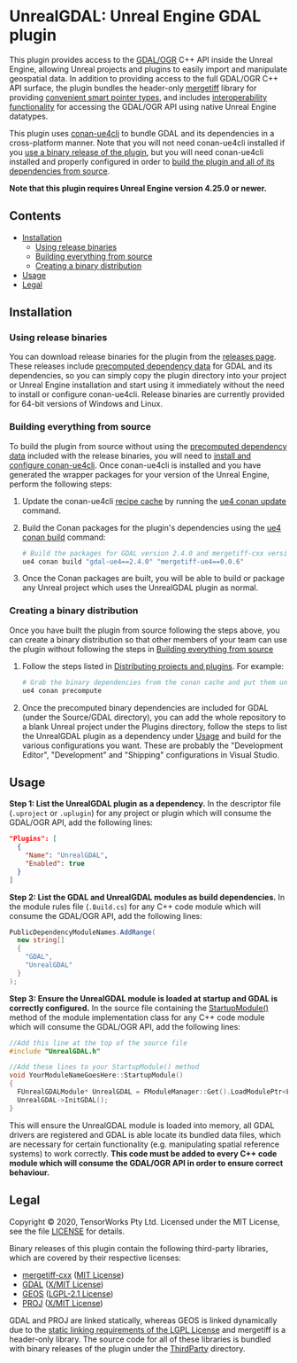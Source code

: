 # UnrealGDAL: Unreal Engine GDAL plugin

This plugin provides access to the [GDAL/OGR](https://gdal.org/) C++ API inside the Unreal Engine, allowing Unreal projects and plugins to easily import and manipulate geospatial data. In addition to providing access to the full GDAL/OGR C++ API surface, the plugin bundles the header-only [mergetiff](https://github.com/adamrehn/mergetiff-cxx) library for providing [convenient smart pointer types](./Source/UnrealGDAL/Public/SmartPointers.h), and includes [interoperability functionality](./Source/UnrealGDAL/Public/GDALHelpers.h) for accessing the GDAL/OGR API using native Unreal Engine datatypes.

This plugin uses [conan-ue4cli](https://github.com/adamrehn/conan-ue4cli) to bundle GDAL and its dependencies in a cross-platform manner. Note that you will not need conan-ue4cli installed if you [use a binary release of the plugin](#using-release-binaries), but you will need conan-ue4cli installed and properly configured in order to [build the plugin and all of its dependencies from source](#building-everything-from-source).

**Note that this plugin requires Unreal Engine version 4.25.0 or newer.**


## Contents

- [Installation](#installation)
  - [Using release binaries](#using-release-binaries)
  - [Building everything from source](#building-everything-from-source)
  - [Creating a binary distribution](#creating-a-binary-distribution)
- [Usage](#usage)
- [Legal](#legal)


## Installation

### Using release binaries

You can download release binaries for the plugin from the [releases page](https://github.com/TensorWorks/UnrealGDAL/releases). These releases include [precomputed dependency data](https://docs.adamrehn.com/conan-ue4cli/read-these-first/concepts#precomputed-dependency-data) for GDAL and its dependencies, so you can simply copy the plugin directory into your project or Unreal Engine installation and start using it immediately without the need to install or configure conan-ue4cli. Release binaries are currently provided for 64-bit versions of Windows and Linux.

### Building everything from source

To build the plugin from source without using the [precomputed dependency data](https://docs.adamrehn.com/conan-ue4cli/read-these-first/concepts#precomputed-dependency-data) included with the release binaries, you will need to [install and configure conan-ue4cli](https://docs.adamrehn.com/conan-ue4cli/workflow/installation). Once conan-ue4cli is installed and you have generated the wrapper packages for your version of the Unreal Engine, perform the following steps:

1. Update the conan-ue4cli [recipe cache](https://docs.adamrehn.com/conan-ue4cli/read-these-first/concepts#recipe-cache) by running the [ue4 conan update](https://docs.adamrehn.com/conan-ue4cli/commands/update) command.

2. Build the Conan packages for the plugin's dependencies using the [ue4 conan build](https://docs.adamrehn.com/conan-ue4cli/commands/build) command:
    
    ```bash
    # Build the packages for GDAL version 2.4.0 and mergetiff-cxx version 0.0.6
    ue4 conan build "gdal-ue4==2.4.0" "mergetiff-ue4==0.0.6"
    ```

3. Once the Conan packages are built, you will be able to build or package any Unreal project which uses the UnrealGDAL plugin as normal.

### Creating a binary distribution
Once you have built the plugin from source following the steps above, you can create a binary distribution so that other members of your team can use the plugin without following the steps in [Building everything from source](#building-everything-from-source)

1. Follow the steps listed in [Distributing projects and plugins](https://docs.adamrehn.com/conan-ue4cli/workflow/distribution).  For example:

   ```bash
   # Grab the binary dependencies from the conan cache and put them under the source directory.
   ue4 conan precompute
   ```

2. Once the precomputed binary dependencies are included for GDAL (under the Source/GDAL directory), you can add the whole repository to a blank Unreal project under the Plugins directory, follow the steps to list the UnrealGDAL plugin as a dependency under [Usage](#usage) and build for the various configurations you want.  These are probably the "Development Editor", "Development" and "Shipping" configurations in Visual Studio.

## Usage

**Step 1: List the UnrealGDAL plugin as a dependency.** In the descriptor file (`.uproject` or `.uplugin`) for any project or plugin which will consume the GDAL/OGR API, add the following lines:

```json
"Plugins": [
  {
    "Name": "UnrealGDAL",
    "Enabled": true
  }
]
```

**Step 2: List the GDAL and UnrealGDAL modules as build dependencies.** In the module rules file (`.Build.cs`) for any C++ code module which will consume the GDAL/OGR API, add the following lines:

```csharp
PublicDependencyModuleNames.AddRange(
  new string[]
  {
    "GDAL",
    "UnrealGDAL"
  }
);
```

**Step 3: Ensure the UnrealGDAL module is loaded at startup and GDAL is correctly configured.** In the source file containing the [StartupModule()](https://docs.unrealengine.com/en-US/API/Runtime/Core/Modules/IModuleInterface/StartupModule/index.html) method of the module implementation class for any C++ code module which will consume the GDAL/OGR API, add the following lines:

```cxx
//Add this line at the top of the source file
#include "UnrealGDAL.h"

//Add these lines to your StartupModule() method
void YourModuleNameGoesHere::StartupModule()
{
  FUnrealGDALModule* UnrealGDAL = FModuleManager::Get().LoadModulePtr<FUnrealGDALModule>("UnrealGDAL");
  UnrealGDAL->InitGDAL();
}
```

This will ensure the UnrealGDAL module is loaded into memory, all GDAL drivers are registered and GDAL is able locate its bundled data files, which are necessary for certain functionality (e.g. manipulating spatial reference systems) to work correctly. **This code must be added to every C++ code module which will consume the GDAL/OGR API in order to ensure correct behaviour.**


## Legal

Copyright &copy; 2020, TensorWorks Pty Ltd. Licensed under the MIT License, see the file [LICENSE](./LICENSE) for details.

Binary releases of this plugin contain the following third-party libraries, which are covered by their respective licenses:

- [mergetiff-cxx](https://github.com/adamrehn/mergetiff-cxx) ([MIT License](https://github.com/adamrehn/mergetiff-cxx/blob/master/LICENSE))
- [GDAL](https://gdal.org/) ([X/MIT License](https://github.com/OSGeo/gdal/blob/master/gdal/LICENSE.TXT))
- [GEOS](https://trac.osgeo.org/geos) ([LGPL-2.1 License](https://github.com/libgeos/geos/blob/master/COPYING))
- [PROJ](https://proj.org/) ([X/MIT License](https://github.com/OSGeo/PROJ/blob/master/COPYING))

GDAL and PROJ are linked statically, whereas GEOS is linked dynamically due to the [static linking requirements of the LGPL License](https://www.gnu.org/licenses/gpl-faq.en.html#LGPLStaticVsDynamic) and mergetiff is a header-only library. The source code for all of these libraries is bundled with binary releases of the plugin under the [ThirdParty](./ThirdParty) directory.

